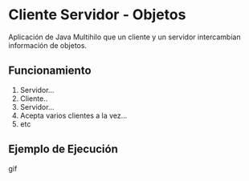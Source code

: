 # Cliente Servidor - Objetos

Aplicación de Java Multihilo que un cliente y un servidor intercambian información de objetos. 

## Funcionamiento

1. Servidor...
2. Cliente..
3. Servidor...
4. Acepta varios clientes a la vez...
5. etc

## Ejemplo de Ejecución

gif
